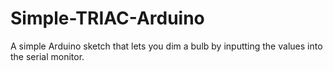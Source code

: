 Simple-TRIAC-Arduino
====================

A simple Arduino sketch that lets you dim a bulb by inputting the values into the serial monitor.
